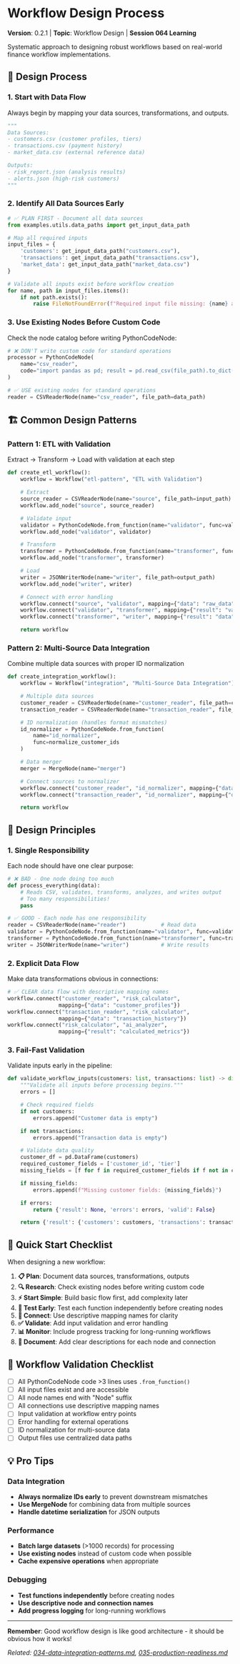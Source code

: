 # Workflow Design Process

**Version**: 0.2.1 | **Topic**: Workflow Design | **Session 064 Learning**

Systematic approach to designing robust workflows based on real-world finance workflow implementations.

## 🎯 Design Process

### 1. **Start with Data Flow**
Always begin by mapping your data sources, transformations, and outputs.

```python
"""
Data Sources:
- customers.csv (customer profiles, tiers)
- transactions.csv (payment history)
- market_data.csv (external reference data)

Outputs:
- risk_report.json (analysis results)
- alerts.json (high-risk customers)
"""
```

### 2. **Identify All Data Sources Early**
```python
# ✅ PLAN FIRST - Document all data sources
from examples.utils.data_paths import get_input_data_path

# Map all required inputs
input_files = {
    'customers': get_input_data_path("customers.csv"),
    'transactions': get_input_data_path("transactions.csv"),
    'market_data': get_input_data_path("market_data.csv")
}

# Validate all inputs exist before workflow creation
for name, path in input_files.items():
    if not path.exists():
        raise FileNotFoundError(f"Required input file missing: {name} at {path}")
```

### 3. **Use Existing Nodes Before Custom Code**
Check the node catalog before writing PythonCodeNode:

```python
# ❌ DON'T write custom code for standard operations
processor = PythonCodeNode(
    name="csv_reader",
    code="import pandas as pd; result = pd.read_csv(file_path).to_dict('records')"
)

# ✅ USE existing nodes for standard operations
reader = CSVReaderNode(name="csv_reader", file_path=data_path)
```

## 🏗️ Common Design Patterns

### Pattern 1: ETL with Validation
Extract → Transform → Load with validation at each step

```python
def create_etl_workflow():
    workflow = Workflow("etl-pattern", "ETL with Validation")

    # Extract
    source_reader = CSVReaderNode(name="source", file_path=input_path)
    workflow.add_node("source", source_reader)

    # Validate input
    validator = PythonCodeNode.from_function(name="validator", func=validate_input)
    workflow.add_node("validator", validator)

    # Transform
    transformer = PythonCodeNode.from_function(name="transformer", func=transform_data)
    workflow.add_node("transformer", transformer)

    # Load
    writer = JSONWriterNode(name="writer", file_path=output_path)
    workflow.add_node("writer", writer)

    # Connect with error handling
    workflow.connect("source", "validator", mapping={"data": "raw_data"})
    workflow.connect("validator", "transformer", mapping={"result": "validated_data"})
    workflow.connect("transformer", "writer", mapping={"result": "data"})

    return workflow
```

### Pattern 2: Multi-Source Data Integration
Combine multiple data sources with proper ID normalization

```python
def create_integration_workflow():
    workflow = Workflow("integration", "Multi-Source Data Integration")

    # Multiple data sources
    customer_reader = CSVReaderNode(name="customer_reader", file_path=customer_path)
    transaction_reader = CSVReaderNode(name="transaction_reader", file_path=transaction_path)

    # ID normalization (handles format mismatches)
    id_normalizer = PythonCodeNode.from_function(
        name="id_normalizer",
        func=normalize_customer_ids
    )

    # Data merger
    merger = MergeNode(name="merger")

    # Connect sources to normalizer
    workflow.connect("customer_reader", "id_normalizer", mapping={"data": "customers"})
    workflow.connect("transaction_reader", "id_normalizer", mapping={"data": "transactions"})

    return workflow
```

## 🎯 Design Principles

### 1. **Single Responsibility**
Each node should have one clear purpose:

```python
# ❌ BAD - One node doing too much
def process_everything(data):
    # Reads CSV, validates, transforms, analyzes, and writes output
    # Too many responsibilities!
    pass

# ✅ GOOD - Each node has one responsibility
reader = CSVReaderNode(name="reader")           # Read data
validator = PythonCodeNode.from_function(name="validator", func=validate)  # Validate
transformer = PythonCodeNode.from_function(name="transformer", func=transform)  # Transform
writer = JSONWriterNode(name="writer")          # Write results
```

### 2. **Explicit Data Flow**
Make data transformations obvious in connections:

```python
# ✅ CLEAR data flow with descriptive mapping names
workflow.connect("customer_reader", "risk_calculator",
                mapping={"data": "customer_profiles"})
workflow.connect("transaction_reader", "risk_calculator",
                mapping={"data": "transaction_history"})
workflow.connect("risk_calculator", "ai_analyzer",
                mapping={"result": "calculated_metrics"})
```

### 3. **Fail-Fast Validation**
Validate inputs early in the pipeline:

```python
def validate_workflow_inputs(customers: list, transactions: list) -> dict:
    """Validate all inputs before processing begins."""
    errors = []

    # Check required fields
    if not customers:
        errors.append("Customer data is empty")

    if not transactions:
        errors.append("Transaction data is empty")

    # Validate data quality
    customer_df = pd.DataFrame(customers)
    required_customer_fields = ['customer_id', 'tier']
    missing_fields = [f for f in required_customer_fields if f not in customer_df.columns]

    if missing_fields:
        errors.append(f"Missing customer fields: {missing_fields}")

    if errors:
        return {'result': None, 'errors': errors, 'valid': False}

    return {'result': {'customers': customers, 'transactions': transactions}, 'valid': True}
```

## 🚀 Quick Start Checklist

When designing a new workflow:

1. **📋 Plan**: Document data sources, transformations, outputs
2. **🔍 Research**: Check existing nodes before writing custom code
3. **⚡ Start Simple**: Build basic flow first, add complexity later
4. **🧪 Test Early**: Test each function independently before creating nodes
5. **🔗 Connect**: Use descriptive mapping names for clarity
6. **✅ Validate**: Add input validation and error handling
7. **📊 Monitor**: Include progress tracking for long-running workflows
8. **📝 Document**: Add clear descriptions for each node and connection

## 🔧 Workflow Validation Checklist

- [ ] All PythonCodeNode code >3 lines uses `.from_function()`
- [ ] All input files exist and are accessible
- [ ] All node names end with "Node" suffix
- [ ] All connections use descriptive mapping names
- [ ] Input validation at workflow entry points
- [ ] Error handling for external operations
- [ ] ID normalization for multi-source data
- [ ] Output files use centralized data paths

## 💡 Pro Tips

### Data Integration
- **Always normalize IDs early** to prevent downstream mismatches
- **Use MergeNode** for combining data from multiple sources
- **Handle datetime serialization** for JSON outputs

### Performance
- **Batch large datasets** (>1000 records) for processing
- **Use existing nodes** instead of custom code when possible
- **Cache expensive operations** when appropriate

### Debugging
- **Test functions independently** before creating nodes
- **Use descriptive node and connection names**
- **Add progress logging** for long-running workflows

---

**Remember**: Good workflow design is like good architecture - it should be obvious how it works!

*Related: [034-data-integration-patterns.md](034-data-integration-patterns.md), [035-production-readiness.md](035-production-readiness.md)*
